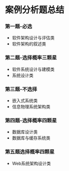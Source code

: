 # 案例分析题总结



### 第一题-必选

- 软件架构设计与评估类
- 软件架构的叙述类



### 第二题-选择概率三颗星

- 软件系统设计与建模类
- 系统设计类



### 第三题-不选择

- 嵌入式系统类
- 信息物理系统架构类



### 第四题-选择概率四颗星

- 数据库设计类
- 数据库与缓存系统类



### 第五题选择概率四颗星

- Web系统架构设计类
